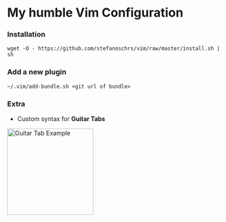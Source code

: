 # My humble Vim Configuration

### Installation
`wget -O - https://github.com/stefanoschrs/vim/raw/master/install.sh | sh`

### Add a new plugin
`~/.vim/add-bundle.sh <git url of bundle>`

### Extra
* Custom syntax for **Guitar Tabs**
<img src="http://oi64.tinypic.com/xeoleq.jpg" alt="Guitar Tab Example" style="width:200px;"/>
